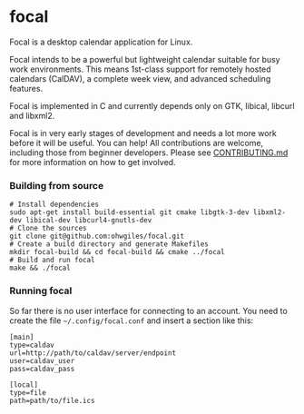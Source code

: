 # focal

Focal is a desktop calendar application for Linux.

Focal intends to be a powerful but lightweight calendar suitable for busy work environments. This means 1st-class support for remotely hosted calendars (CalDAV), a complete week view, and advanced scheduling features.

Focal is implemented in C and currently depends only on GTK, libical, libcurl and libxml2.

Focal is in very early stages of development and needs a lot more work before it will be useful. You can help! All contributions are welcome, including those from beginner developers. Please see [CONTRIBUTING.md](CONTRIBUTING.md) for more information on how to get involved.

### Building from source

```
# Install dependencies
sudo apt-get install build-essential git cmake libgtk-3-dev libxml2-dev libical-dev libcurl4-gnutls-dev
# Clone the sources
git clone git@github.com:ohwgiles/focal.git
# Create a build directory and generate Makefiles
mkdir focal-build && cd focal-build && cmake ../focal
# Build and run focal
make && ./focal
```

### Running focal

So far there is no user interface for connecting to an account. You need to create the file `~/.config/focal.conf` and insert a section like this:

```
[main]
type=caldav
url=http://path/to/caldav/server/endpoint
user=caldav_user
pass=caldav_pass

[local]
type=file
path=path/to/file.ics
```
